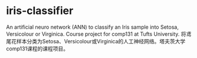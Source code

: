 # iris-classifier
An artificial neuro network (ANN) to classify an Iris sample into Setosa, Versicolour or Virginica. Course project for comp131 at Tufts University.
将鸢尾花样本分类为Setosa、Versicolour或Virginica的人工神经网络。塔夫茨大学comp131课程的课程项目。
